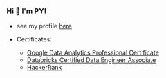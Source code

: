 ### Hi 👋 I'm PY! 

- see my profile [here](https://py3lee.github.io/)

- Certificates:
  - [Google Data Analytics Professional Certificate](https://www.credly.com/badges/d5a73d39-65d7-456b-92f2-60aef0664e01/print)
  - [Databricks Certified Data Engineer Associate](https://credentials.databricks.com/95bde345-2d63-4eb9-b90c-9ec2b8bea1fa#gs.4zfjio)
  - [HackerRank](https://www.hackerrank.com/py3lee)
  
